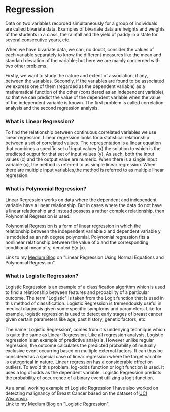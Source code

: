 # Regression
<p>Data on two variables recorded simultaneously for a group of individuals are called bivariate data. Examples of bivariate data are heights and weights of the students in a class, the rainfall and the yield of paddy in a state for several consecutive years, etc.</p>

<p>When we have bivariate data, we can, no doubt, consider the values of each variable separately to know the different measures like the mean and standard deviation of the variable; but here we are mainly concerned with two other problems.</p>
Firstly, we want to study the nature and extent of association, if any, between the variables. Secondly, if the variables are found to be associated we express one of them (regarded as the dependent variable) as a mathematical function of the other (considered as an independent variable), so that we can predict the value of the dependent variable when the value of the independent variable is known. The first problem is called correlation analysis and the second regression analysis. 

### What is Linear Regression?
To find the relationship between continuous correlated variables we use linear regression. Linear regression looks for a statistical  relationship between a set of correlated values. The representation is a linear equation that combines a specific set of input values (x) the solution to which is the predicted output for that set of input values (y). As such, both the input values (x) and the output value are numeric. When there is a single input variable (x), the method is referred to as simple linear regression. When there are multiple input variables,the method is referred to as multiple linear regression.

### What is Polynomial Regression?
Linear Regression works on data where the dependent and independent variable have a linear relationship. But in cases where the data do not have a linear relationship and instead possess a rather complex relationship, then Polynomial Regression is used.

Polynomial Regression is a form of linear regression in which the relationship between the independent variable x and dependent variable y is modeled as an nth degree polynomial. Polynomial regression fits a nonlinear relationship between the value of x and the corresponding conditional mean of y, denoted E(y |x).

Link to my [Medium Blog](https://medium.com/@rajwritanath/linear-regression-using-normal-equations-3c972cb77c74) on "Linear Regression Using Normal Equations and Polynomial Regression".

### What is Logistic Regression?
Logistic Regression is an example of a classification algorithm which is used to find a relationship between features and probability of a particular outcome. The term "Logistic" is taken from the Logit function that is used in this method of classification.
Logistic Regression is tremendously useful in medical diagnosis given some specific symptoms and parameters. Like for example, logistic regression is used to detect early stages of breast cancer given certain parameters like age, past history, genetic factors, etc. 
<p>The name 'Logistic Regression', comes from it's underlying technique which is quite the same as Linear Regression. Like all regression analysis, Logistic regression is an example of predictive analysis. However unlike regular regression, the outcome calculates the predicted probability of mutually exclusive event occurring based on multiple external factors.
It can thus be considered as a special case of linear regression where the target variable is categorical in nature. Linear regression has a considerable effect on outliers. To avoid this problem, log-odds function or logit function is used. It uses a log of odds as the dependent variable. Logistic Regression predicts the probability of occurrence of a binary event utilizing a logit function.


As a small working example of Logistic Regression I have also worked on detecting malignancy of Breast Cancer based on the dataset of  [UCI Wisconsin](https://archive.ics.uci.edu/ml/datasets/breast+cancer+wisconsin+(original)).
<br>
Link to my [Medium Blog](https://medium.com/@rajwritanath/logistic-regression-the-the-e8ed646e6a29) on "Logistic Regression".
